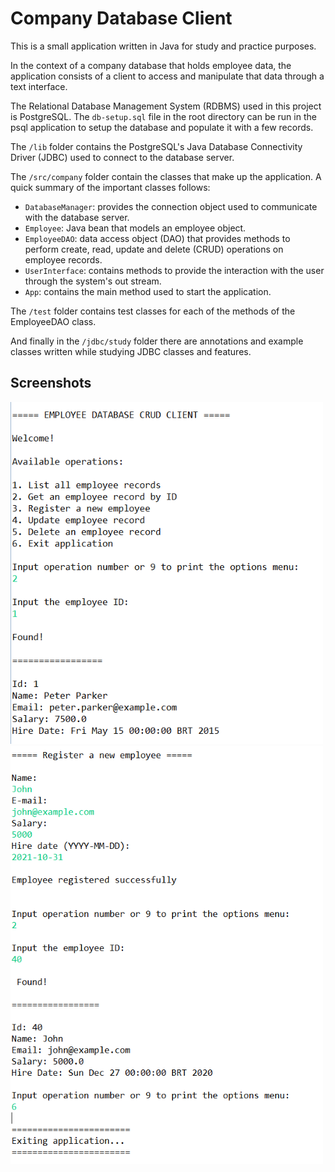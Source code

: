 # Company Database Client

This is a small application written in Java for study and practice purposes.

In the context of a company database that holds employee data, the application consists of a client to access and manipulate that data through a text interface.

The Relational Database Management System (RDBMS) used in this project is PostgreSQL. The `db-setup.sql` file in the root directory can be run in the psql application to setup the database and populate it with a few records.

The `/lib` folder contains the PostgreSQL's Java Database Connectivity Driver (JDBC) used to connect to the database server.

The `/src/company` folder contain the classes that make up the application. A quick summary of the important classes follows:

- `DatabaseManager`: provides the connection object used to communicate with the database server.
- `Employee`: Java bean that models an employee object.
- `EmployeeDAO`: data access object (DAO) that provides methods to perform create, read, update and delete (CRUD) operations on employee records.
- `UserInterface`: contains methods to provide the interaction with the user through the system's out stream.
- `App`: contains the main method used to start the application.

The `/test` folder contains test classes for each of the methods of the EmployeeDAO class.

And finally in the `/jdbc/study` folder there are annotations and example classes written while studying JDBC classes and features.

## Screenshots
<img src="./docs/screenshot1.png" width=500px />
<img src="./docs/screenshot2.png" width=500px />
